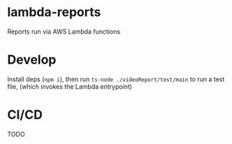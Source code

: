 # lambda-reports
Reports run via AWS Lambda functions

# Develop
Install deps (`npm i`), then run `ts-node ./videoReport/test/main` to run a test file, (which invokes the Lambda entrypoint)

# CI/CD
TODO